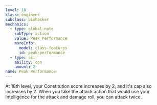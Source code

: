 ```yaml
---
level: 18
klass: engineer
subclass: biohacker
mechanics:
  - type: global-note
    subType: action
    value: Peak Performance
    moreInfo:
      model: class-features
      id: peak-performance
  - type: asi
    ability: con
    amount: 2
name: Peak Performance
---
```

At 18th level, your Constitution score increases by 2, and it's cap also increases by 2. When you take the attack
action that would use your Intelligence for the attack and damage roll, you can attack twice.

